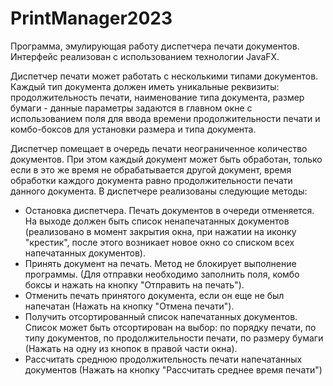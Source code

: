 # PrintManager2023
Программа, эмулирующая работу диспетчера печати документов.
Интерфейс реализован с использованием технологии JavaFX.

Диспетчер печати может работать с несколькими типами документов.
Каждый тип документа должен иметь уникальные реквизиты: продолжительность печати, наименование типа документа, размер бумаги - данные параметры задаются в главном окне с использованием 
поля для ввода времени продолжительности печати и комбо-боксов для установки размера и типа документа.

Диспетчер помещает в очередь печати неограниченное количество документов.
При этом каждый документ может быть обработан, только если в это же время не обрабатывается другой документ, время обработки каждого документа равно продолжительности печати данного документа.
В диспетчере реализованы следующие методы:
* Остановка диспетчера. Печать документов в очереди отменяется. На выходе должен быть список ненапечатанных документов
(реализовано в момент закрытия окна, при нажатии на иконку "крестик", после этого возникает новое окно со списком всех напечатанных документов).
* Принять документ на печать. Метод не блокирует выполнение программы. (Для отправки необходимо заполнить поля, комбо боксы и нажать на кнопку "Отправить на печать").
* Отменить печать принятого документа, если он еще не был напечатан (Нажать на кнопку "Отмена печати").
* Получить отсортированный список напечатанных документов. Список может быть отсортирован на выбор: по порядку печати, по типу документов,
по продолжительности печати, по размеру бумаги (Нажать на одну из кнопок в правой части окна).
* Рассчитать среднюю продолжительность печати напечатанных документов (Нажать на кнопку "Рассчитать среднее время печати")

